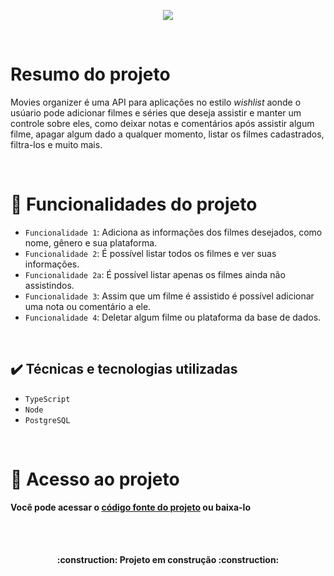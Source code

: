 <p align="center">
<img src="https://user-images.githubusercontent.com/47827945/201023710-5909fe26-4dd2-475a-b265-9c6640630b62.png"/>
</p>
<br>

# Resumo do projeto
Movies organizer é uma API para aplicações no estilo <i>wishlist</i> aonde o usúario pode adicionar filmes e séries que deseja assistir e manter um controle sobre eles, 
como deixar notas e comentários após assistir algum filme, apagar algum dado a qualquer momento, listar os filmes cadastrados, filtra-los e muito mais.

<br>

# :hammer: Funcionalidades do projeto

- `Funcionalidade 1`: Adiciona as informações dos filmes desejados, como nome, gênero e sua plataforma.
- `Funcionalidade 2`: É possível listar todos os filmes e ver suas informações. 
- `Funcionalidade 2a`: É possível listar apenas os filmes ainda não assistindos. 
- `Funcionalidade 3`: Assim que um filme é assistido é possível adicionar uma nota ou comentário a ele. 
- `Funcionalidade 4`: Deletar algum filme ou plataforma da base de dados.

<br>

## ✔️ Técnicas e tecnologias utilizadas

- ``TypeScript``
- ``Node``
- ``PostgreSQL``

<br> 

# 📁  Acesso ao projeto

**Você pode acessar o <a href="https://github.com/francianeV/organizador-filmes"> código fonte do projeto</a> ou baixa-lo**

<br><br>

<h4 align="center"> 
    :construction:  Projeto em construção  :construction:
</h4>

